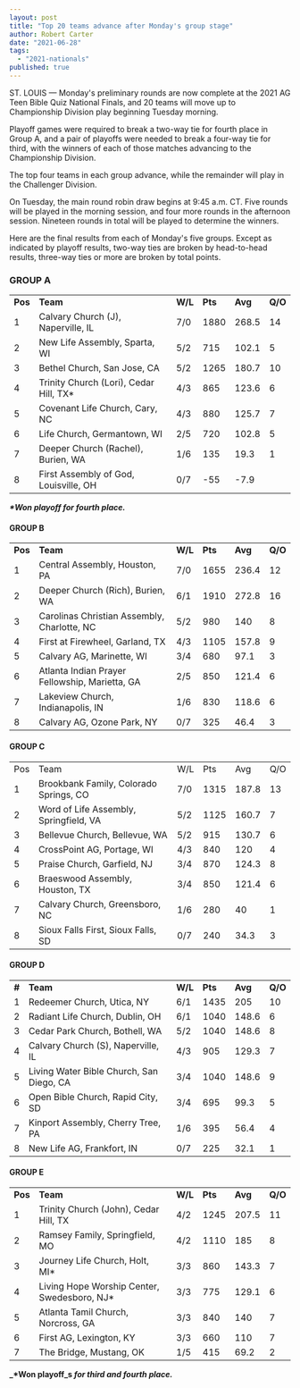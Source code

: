 ```yaml
---
layout: post
title: "Top 20 teams advance after Monday's group stage"
author: Robert Carter
date: "2021-06-28"
tags: 
  - "2021-nationals"
published: true
---
```


ST. LOUIS — Monday's preliminary rounds are now complete at the 2021 AG Teen Bible Quiz National Finals, and 20 teams will move up to Championship Division play beginning Tuesday morning.

Playoff games were required to break a two-way tie for fourth place in Group A, and a pair of playoffs were needed to break a four-way tie for third, with the winners of each of those matches advancing to the Championship Division.

The top four teams in each group advance, while the remainder will play in the Challenger Division.

On Tuesday, the main round robin draw begins at 9:45 a.m. CT. Five rounds will be played in the morning session, and four more rounds in the afternoon session. Nineteen rounds in total will be played to determine the winners.

Here are the final results from each of Monday's five groups. Except as indicated by playoff results, two-way ties are broken by head-to-head results, three-way ties or more are broken by total points.

### GROUP A

<table class=""><tbody><tr><td><strong>Pos</strong></td><td><strong>Team</strong></td><td><strong>W/L</strong></td><td><strong>Pts</strong></td><td><strong>Avg</strong></td><td><strong>Q/O</strong></td></tr><tr><td>1</td><td>Calvary Church (J), Naperville, IL</td><td>7/0</td><td>1880</td><td>268.5</td><td>14</td></tr><tr><td>2</td><td>New Life Assembly, Sparta, WI</td><td>5/2</td><td>715</td><td>102.1</td><td>5</td></tr><tr><td>3</td><td>Bethel Church, San Jose, CA</td><td>5/2</td><td>1265</td><td>180.7</td><td>10</td></tr><tr><td>4</td><td>Trinity Church (Lori), Cedar Hill, TX*</td><td>4/3</td><td>865</td><td>123.6</td><td>6</td></tr><tr><td>5</td><td>Covenant Life Church, Cary, NC</td><td>4/3</td><td>880</td><td>125.7</td><td>7</td></tr><tr><td>6</td><td>Life Church, Germantown, WI</td><td>2/5</td><td>720</td><td>102.8</td><td>5</td></tr><tr><td>7</td><td>Deeper Church (Rachel), Burien, WA</td><td>1/6</td><td>135</td><td>19.3</td><td>1</td></tr><tr><td>8</td><td>First Assembly of God, Louisville, OH</td><td>0/7</td><td>-55</td><td>-7.9</td><td>&nbsp;</td></tr></tbody></table>

**_\*Won playoff_ _for fourth place._**

#### GROUP B

<table class=""><tbody><tr><td><strong>Pos</strong></td><td><strong>Team</strong></td><td><strong>W/L</strong></td><td><strong>Pts</strong></td><td><strong>Avg</strong></td><td><strong>Q/O</strong></td></tr><tr><td>1</td><td>Central Assembly, Houston, PA</td><td>7/0</td><td>1655</td><td>236.4</td><td>12</td></tr><tr><td>2</td><td>Deeper Church (Rich), Burien, WA</td><td>6/1</td><td>1910</td><td>272.8</td><td>16</td></tr><tr><td>3</td><td>Carolinas Christian Assembly, Charlotte, NC</td><td>5/2</td><td>980</td><td>140</td><td>8</td></tr><tr><td>4</td><td>First at Firewheel, Garland, TX</td><td>4/3</td><td>1105</td><td>157.8</td><td>9</td></tr><tr><td>5</td><td>Calvary AG, Marinette, WI</td><td>3/4</td><td>680</td><td>97.1</td><td>3</td></tr><tr><td>6</td><td>Atlanta Indian Prayer Fellowship, Marietta, GA</td><td>2/5</td><td>850</td><td>121.4</td><td>6</td></tr><tr><td>7</td><td>Lakeview Church, Indianapolis, IN</td><td>1/6</td><td>830</td><td>118.6</td><td>6</td></tr><tr><td>8</td><td>Calvary AG, Ozone Park, NY</td><td>0/7</td><td>325</td><td>46.4</td><td>3</td></tr></tbody></table>

#### GROUP C

<table class=""><tbody><tr><td>Pos</td><td>Team</td><td>W/L</td><td>Pts</td><td>Avg</td><td>Q/O</td></tr><tr><td>1</td><td>Brookbank Family, Colorado Springs, CO</td><td>7/0</td><td>1315</td><td>187.8</td><td>13</td></tr><tr><td>2</td><td>Word of Life Assembly, Springfield, VA</td><td>5/2</td><td>1125</td><td>160.7</td><td>7</td></tr><tr><td>3</td><td>Bellevue Church, Bellevue, WA</td><td>5/2</td><td>915</td><td>130.7</td><td>6</td></tr><tr><td>4</td><td>CrossPoint AG, Portage, WI</td><td>4/3</td><td>840</td><td>120</td><td>4</td></tr><tr><td>5</td><td>Praise Church, Garfield, NJ</td><td>3/4</td><td>870</td><td>124.3</td><td>8</td></tr><tr><td>6</td><td>Braeswood Assembly, Houston, TX</td><td>3/4</td><td>850</td><td>121.4</td><td>6</td></tr><tr><td>7</td><td>Calvary Church, Greensboro, NC</td><td>1/6</td><td>280</td><td>40</td><td>1</td></tr><tr><td>8</td><td>Sioux Falls First, Sioux Falls, SD</td><td>0/7</td><td>240</td><td>34.3</td><td>3</td></tr></tbody></table>

#### GROUP D

<table class=""><tbody><tr><td><strong>#</strong></td><td><strong>Team</strong></td><td><strong>W/L</strong></td><td><strong>Pts</strong></td><td><strong>Avg</strong></td><td><strong>Q/O</strong></td></tr><tr><td>1</td><td>Redeemer Church, Utica, NY</td><td>6/1</td><td>1435</td><td>205</td><td>10</td></tr><tr><td>2</td><td>Radiant Life Church, Dublin, OH</td><td>6/1</td><td>1040</td><td>148.6</td><td>6</td></tr><tr><td>3</td><td>Cedar Park Church, Bothell, WA</td><td>5/2</td><td>1040</td><td>148.6</td><td>8</td></tr><tr><td>4</td><td>Calvary Church (S), Naperville, IL</td><td>4/3</td><td>905</td><td>129.3</td><td>7</td></tr><tr><td>5</td><td>Living Water Bible Church, San Diego, CA</td><td>3/4</td><td>1040</td><td>148.6</td><td>9</td></tr><tr><td>6</td><td>Open Bible Church, Rapid City, SD</td><td>3/4</td><td>695</td><td>99.3</td><td>5</td></tr><tr><td>7</td><td>Kinport Assembly, Cherry Tree, PA</td><td>1/6</td><td>395</td><td>56.4</td><td>4</td></tr><tr><td>8</td><td>New Life AG, Frankfort, IN</td><td>0/7</td><td>225</td><td>32.1</td><td>1</td></tr></tbody></table>

#### GROUP E

<table class=""><tbody><tr><td><strong>Pos</strong></td><td><strong>Team</strong></td><td><strong>W/L</strong></td><td><strong>Pts</strong></td><td><strong>Avg</strong></td><td><strong>Q/O</strong></td></tr><tr><td>1</td><td>Trinity Church (John), Cedar Hill, TX</td><td>4/2</td><td>1245</td><td>207.5</td><td>11</td></tr><tr><td>2</td><td>Ramsey Family, Springfield, MO</td><td>4/2</td><td>1110</td><td>185</td><td>8</td></tr><tr><td>3</td><td>Journey Life Church, Holt, MI*</td><td>3/3</td><td>860</td><td>143.3</td><td>7</td></tr><tr><td>4</td><td>Living Hope Worship Center, Swedesboro, NJ*</td><td>3/3</td><td>775</td><td>129.1</td><td>6</td></tr><tr><td>5</td><td>Atlanta Tamil Church, Norcross, GA</td><td>3/3</td><td>840</td><td>140</td><td>7</td></tr><tr><td>6</td><td>First AG, Lexington, KY</td><td>3/3</td><td>660</td><td>110</td><td>7</td></tr><tr><td>7</td><td>The Bridge, Mustang, OK</td><td>1/5</td><td>415</td><td>69.2</td><td>2</td></tr></tbody></table>

**_\*Won playoff_s _for third and fourth place._**
